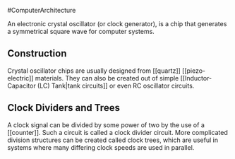 #ComputerArchitecture

An electronic crystal oscillator (or clock generator), is a chip that generates a symmetrical square wave for computer systems.

## Construction

Crystal oscillator chips are usually designed from [[quartz]] [[piezo-electric]] materials. They can also be created out of simple [[Inductor-Capacitor (LC) Tank|tank circuits]] or even RC oscillator circuits.

## Clock Dividers and Trees

A clock signal can be divided by some power of two by the use of a [[counter]]. Such a circuit is called a clock divider circuit. More complicated division structures can be created called clock trees, which are useful in systems where many differing clock speeds are used in parallel.